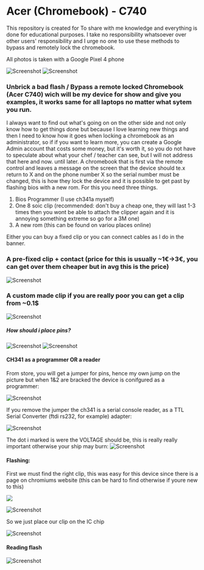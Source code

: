 # Acer (Chromebook) - C740

This repository is created for To share with me knowledge and everything is done for educational purposes. I take no responsibility whatsoever over other users' responsibility and I urge no one to use these methods to bypass and remotely lock the chromebook.

All photos is taken with a Google Pixel 4 phone

![Screenshot](.pictures/banner.jpg)
![Screenshot](.pictures/banner_2.jpg)


### Unbrick a bad flash / Bypass a remote locked Chromebook (Acer C740) wich will be my device for show and give you examples, it works same for all laptops no matter what sytem you run.

I always want to find out what's going on on the other side and not only know how to get things done but because I love learning new things and then I need to know how it goes when locking a chromebook as an administrator, so if if you want to learn more, you can create a Google Admin account that costs some money, but it's worth it, so you do not have to speculate about what your chef / teacher can see, but I will not address that here and now. until later. A chromebook that is first via the remote control and leaves a message on the screen that the device should te.x return to X and on the phone number X so the serial number must be changed, this is how they lock the device and it is possible to get past by flashing bios with a new rom. For this you need three things.

1. Bios Programmer (I use ch341a myself) 
2. One 8 soic clip (recommended: don't buy a cheap one, they will last 1-3 times then you wont be able to attach the clipper again and it is annoying something extreme so go for a 3M one)
3. A new rom (this can be found on variou places online)

Either you can buy a fixed clip or you can connect cables as I do in the banner.

### A pre-fixed clip + contact (price for this is usually ~1€->3€, you can get over them cheaper but in avg this is the price)
![Screenshot](.pictures/8_soic_clip-done.jpg)

### A custom made clip if you are really poor you can get a clip from ~0.1$
![Screenshot](.pictures/8_soic_clip-done-custom.jpg)

##### How should i place pins?

![Screenshot](.pictures/8_soic_clip-done-custom_pins.jpg)
![Screenshot](.pictures/8_soic_clip-done-custom_pins2.jpg)

#### CH341 as a programmer OR a reader

From store, you will get a jumper for pins, hence my own jump on the picture but when 1&2 are bracked the device is conifgured as a programmer:

![Screenshot](.pictures/ch3441_as_a_ftdi_sio_reader.jpg)

If you remove the jumper the ch341 is a serial console reader, as a TTL Serial Converter (ftdi rs232, for example) adapter:

![Screenshot](.pictures/ch341a_dmesg_jumpered.png)

The dot i marked is were the VOLTAGE should be, this is really really important otherwise your ship may burn:
![Screenshot](.pictures/ch341_programmer_voltage_dots.jpg)

#### Flashing:

First we must find the right clip, this was easy for this device since there is a page on chromiums website (this can be hard to find otherwise if youre new to this)

![](https://www.chromium.org/chromium-os/developer-information-for-chrome-os-devices/acer-c720-chromebook)

![Screenshot](https://www.chromium.org/_/rsrc/1381990807648/chromium-os/developer-information-for-chrome-os-devices/acer-c720-chromebook/c720-chromebook-annotated-innards.png)

So we just place our clip on the IC chip

![Screenshot](.pictures/ch341_programmer_voltage_dots.jpg)

#### Reading flash

![Screenshot](https://nr1.nu//archive/chromebook/videos/reading_flash_chromebook.gif)
